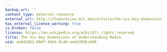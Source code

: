 ```yaml
---
backup_url: ''
content_type: external-resource
external_url: http://sloanreview.mit.edu/article/the-six-key-dimensions-of-understanding-media/
has_external_license_warning: true
is_broken: false
license: https://en.wikipedia.org/wiki/All_rights_reserved
title: The Six Key Dimensions of Understanding Media
uid: aa8d3db1-80df-49e5-8cdd-a4eb393bc660
---
```

